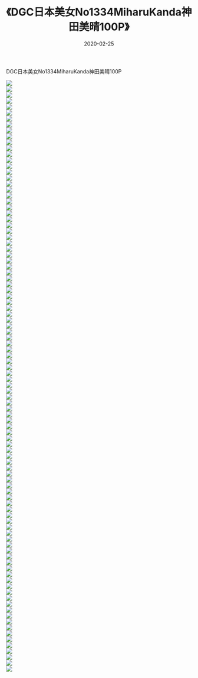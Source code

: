 ﻿---
layout: post
title:  《DGC日本美女No1334MiharuKanda神田美晴100P》
date:   2020-02-25
img: http://pic.660000.xyz/1:/性感/2020/DGC日本美女No1334MiharuKanda神田美晴100P/000.jpg
categories: [美女, 清纯, 唯美]
---

DGC日本美女No1334MiharuKanda神田美晴100P

  ![](http://pic.660000.xyz/1:/性感/2020/DGC日本美女No1334MiharuKanda神田美晴100P/001.jpg) <br> ![](http://pic.660000.xyz/1:/性感/2020/DGC日本美女No1334MiharuKanda神田美晴100P/002.jpg) <br> ![](http://pic.660000.xyz/1:/性感/2020/DGC日本美女No1334MiharuKanda神田美晴100P/003.jpg) <br> ![](http://pic.660000.xyz/1:/性感/2020/DGC日本美女No1334MiharuKanda神田美晴100P/004.jpg) <br> ![](http://pic.660000.xyz/1:/性感/2020/DGC日本美女No1334MiharuKanda神田美晴100P/005.jpg) <br> ![](http://pic.660000.xyz/1:/性感/2020/DGC日本美女No1334MiharuKanda神田美晴100P/006.jpg) <br> ![](http://pic.660000.xyz/1:/性感/2020/DGC日本美女No1334MiharuKanda神田美晴100P/007.jpg) <br> ![](http://pic.660000.xyz/1:/性感/2020/DGC日本美女No1334MiharuKanda神田美晴100P/008.jpg) <br> ![](http://pic.660000.xyz/1:/性感/2020/DGC日本美女No1334MiharuKanda神田美晴100P/009.jpg) <br> ![](http://pic.660000.xyz/1:/性感/2020/DGC日本美女No1334MiharuKanda神田美晴100P/010.jpg) <br> ![](http://pic.660000.xyz/1:/性感/2020/DGC日本美女No1334MiharuKanda神田美晴100P/011.jpg) <br> ![](http://pic.660000.xyz/1:/性感/2020/DGC日本美女No1334MiharuKanda神田美晴100P/012.jpg) <br> ![](http://pic.660000.xyz/1:/性感/2020/DGC日本美女No1334MiharuKanda神田美晴100P/013.jpg) <br> ![](http://pic.660000.xyz/1:/性感/2020/DGC日本美女No1334MiharuKanda神田美晴100P/014.jpg) <br> ![](http://pic.660000.xyz/1:/性感/2020/DGC日本美女No1334MiharuKanda神田美晴100P/015.jpg) <br> ![](http://pic.660000.xyz/1:/性感/2020/DGC日本美女No1334MiharuKanda神田美晴100P/016.jpg) <br> ![](http://pic.660000.xyz/1:/性感/2020/DGC日本美女No1334MiharuKanda神田美晴100P/017.jpg) <br> ![](http://pic.660000.xyz/1:/性感/2020/DGC日本美女No1334MiharuKanda神田美晴100P/018.jpg) <br> ![](http://pic.660000.xyz/1:/性感/2020/DGC日本美女No1334MiharuKanda神田美晴100P/019.jpg) <br> ![](http://pic.660000.xyz/1:/性感/2020/DGC日本美女No1334MiharuKanda神田美晴100P/020.jpg) <br> ![](http://pic.660000.xyz/1:/性感/2020/DGC日本美女No1334MiharuKanda神田美晴100P/021.jpg) <br> ![](http://pic.660000.xyz/1:/性感/2020/DGC日本美女No1334MiharuKanda神田美晴100P/022.jpg) <br> ![](http://pic.660000.xyz/1:/性感/2020/DGC日本美女No1334MiharuKanda神田美晴100P/023.jpg) <br> ![](http://pic.660000.xyz/1:/性感/2020/DGC日本美女No1334MiharuKanda神田美晴100P/024.jpg) <br> ![](http://pic.660000.xyz/1:/性感/2020/DGC日本美女No1334MiharuKanda神田美晴100P/025.jpg) <br> ![](http://pic.660000.xyz/1:/性感/2020/DGC日本美女No1334MiharuKanda神田美晴100P/026.jpg) <br> ![](http://pic.660000.xyz/1:/性感/2020/DGC日本美女No1334MiharuKanda神田美晴100P/027.jpg) <br> ![](http://pic.660000.xyz/1:/性感/2020/DGC日本美女No1334MiharuKanda神田美晴100P/028.jpg) <br> ![](http://pic.660000.xyz/1:/性感/2020/DGC日本美女No1334MiharuKanda神田美晴100P/029.jpg) <br> ![](http://pic.660000.xyz/1:/性感/2020/DGC日本美女No1334MiharuKanda神田美晴100P/030.jpg) <br> ![](http://pic.660000.xyz/1:/性感/2020/DGC日本美女No1334MiharuKanda神田美晴100P/031.jpg) <br> ![](http://pic.660000.xyz/1:/性感/2020/DGC日本美女No1334MiharuKanda神田美晴100P/032.jpg) <br> ![](http://pic.660000.xyz/1:/性感/2020/DGC日本美女No1334MiharuKanda神田美晴100P/033.jpg) <br> ![](http://pic.660000.xyz/1:/性感/2020/DGC日本美女No1334MiharuKanda神田美晴100P/034.jpg) <br> ![](http://pic.660000.xyz/1:/性感/2020/DGC日本美女No1334MiharuKanda神田美晴100P/035.jpg) <br> ![](http://pic.660000.xyz/1:/性感/2020/DGC日本美女No1334MiharuKanda神田美晴100P/036.jpg) <br> ![](http://pic.660000.xyz/1:/性感/2020/DGC日本美女No1334MiharuKanda神田美晴100P/037.jpg) <br> ![](http://pic.660000.xyz/1:/性感/2020/DGC日本美女No1334MiharuKanda神田美晴100P/038.jpg) <br> ![](http://pic.660000.xyz/1:/性感/2020/DGC日本美女No1334MiharuKanda神田美晴100P/039.jpg) <br> ![](http://pic.660000.xyz/1:/性感/2020/DGC日本美女No1334MiharuKanda神田美晴100P/040.jpg) <br> ![](http://pic.660000.xyz/1:/性感/2020/DGC日本美女No1334MiharuKanda神田美晴100P/041.jpg) <br> ![](http://pic.660000.xyz/1:/性感/2020/DGC日本美女No1334MiharuKanda神田美晴100P/042.jpg) <br> ![](http://pic.660000.xyz/1:/性感/2020/DGC日本美女No1334MiharuKanda神田美晴100P/043.jpg) <br> ![](http://pic.660000.xyz/1:/性感/2020/DGC日本美女No1334MiharuKanda神田美晴100P/044.jpg) <br> ![](http://pic.660000.xyz/1:/性感/2020/DGC日本美女No1334MiharuKanda神田美晴100P/045.jpg) <br> ![](http://pic.660000.xyz/1:/性感/2020/DGC日本美女No1334MiharuKanda神田美晴100P/046.jpg) <br> ![](http://pic.660000.xyz/1:/性感/2020/DGC日本美女No1334MiharuKanda神田美晴100P/047.jpg) <br> ![](http://pic.660000.xyz/1:/性感/2020/DGC日本美女No1334MiharuKanda神田美晴100P/048.jpg) <br> ![](http://pic.660000.xyz/1:/性感/2020/DGC日本美女No1334MiharuKanda神田美晴100P/049.jpg) <br> ![](http://pic.660000.xyz/1:/性感/2020/DGC日本美女No1334MiharuKanda神田美晴100P/050.jpg) <br> ![](http://pic.660000.xyz/1:/性感/2020/DGC日本美女No1334MiharuKanda神田美晴100P/051.jpg) <br> ![](http://pic.660000.xyz/1:/性感/2020/DGC日本美女No1334MiharuKanda神田美晴100P/052.jpg) <br> ![](http://pic.660000.xyz/1:/性感/2020/DGC日本美女No1334MiharuKanda神田美晴100P/053.jpg) <br> ![](http://pic.660000.xyz/1:/性感/2020/DGC日本美女No1334MiharuKanda神田美晴100P/054.jpg) <br> ![](http://pic.660000.xyz/1:/性感/2020/DGC日本美女No1334MiharuKanda神田美晴100P/055.jpg) <br> ![](http://pic.660000.xyz/1:/性感/2020/DGC日本美女No1334MiharuKanda神田美晴100P/056.jpg) <br> ![](http://pic.660000.xyz/1:/性感/2020/DGC日本美女No1334MiharuKanda神田美晴100P/057.jpg) <br> ![](http://pic.660000.xyz/1:/性感/2020/DGC日本美女No1334MiharuKanda神田美晴100P/058.jpg) <br> ![](http://pic.660000.xyz/1:/性感/2020/DGC日本美女No1334MiharuKanda神田美晴100P/059.jpg) <br> ![](http://pic.660000.xyz/1:/性感/2020/DGC日本美女No1334MiharuKanda神田美晴100P/060.jpg) <br> ![](http://pic.660000.xyz/1:/性感/2020/DGC日本美女No1334MiharuKanda神田美晴100P/061.jpg) <br> ![](http://pic.660000.xyz/1:/性感/2020/DGC日本美女No1334MiharuKanda神田美晴100P/062.jpg) <br> ![](http://pic.660000.xyz/1:/性感/2020/DGC日本美女No1334MiharuKanda神田美晴100P/063.jpg) <br> ![](http://pic.660000.xyz/1:/性感/2020/DGC日本美女No1334MiharuKanda神田美晴100P/064.jpg) <br> ![](http://pic.660000.xyz/1:/性感/2020/DGC日本美女No1334MiharuKanda神田美晴100P/065.jpg) <br> ![](http://pic.660000.xyz/1:/性感/2020/DGC日本美女No1334MiharuKanda神田美晴100P/066.jpg) <br> ![](http://pic.660000.xyz/1:/性感/2020/DGC日本美女No1334MiharuKanda神田美晴100P/067.jpg) <br> ![](http://pic.660000.xyz/1:/性感/2020/DGC日本美女No1334MiharuKanda神田美晴100P/068.jpg) <br> ![](http://pic.660000.xyz/1:/性感/2020/DGC日本美女No1334MiharuKanda神田美晴100P/069.jpg) <br> ![](http://pic.660000.xyz/1:/性感/2020/DGC日本美女No1334MiharuKanda神田美晴100P/070.jpg) <br> ![](http://pic.660000.xyz/1:/性感/2020/DGC日本美女No1334MiharuKanda神田美晴100P/071.jpg) <br> ![](http://pic.660000.xyz/1:/性感/2020/DGC日本美女No1334MiharuKanda神田美晴100P/072.jpg) <br> ![](http://pic.660000.xyz/1:/性感/2020/DGC日本美女No1334MiharuKanda神田美晴100P/073.jpg) <br> ![](http://pic.660000.xyz/1:/性感/2020/DGC日本美女No1334MiharuKanda神田美晴100P/074.jpg) <br> ![](http://pic.660000.xyz/1:/性感/2020/DGC日本美女No1334MiharuKanda神田美晴100P/075.jpg) <br> ![](http://pic.660000.xyz/1:/性感/2020/DGC日本美女No1334MiharuKanda神田美晴100P/076.jpg) <br> ![](http://pic.660000.xyz/1:/性感/2020/DGC日本美女No1334MiharuKanda神田美晴100P/077.jpg) <br> ![](http://pic.660000.xyz/1:/性感/2020/DGC日本美女No1334MiharuKanda神田美晴100P/078.jpg) <br> ![](http://pic.660000.xyz/1:/性感/2020/DGC日本美女No1334MiharuKanda神田美晴100P/079.jpg) <br> ![](http://pic.660000.xyz/1:/性感/2020/DGC日本美女No1334MiharuKanda神田美晴100P/080.jpg) <br> ![](http://pic.660000.xyz/1:/性感/2020/DGC日本美女No1334MiharuKanda神田美晴100P/081.jpg) <br> ![](http://pic.660000.xyz/1:/性感/2020/DGC日本美女No1334MiharuKanda神田美晴100P/082.jpg) <br> ![](http://pic.660000.xyz/1:/性感/2020/DGC日本美女No1334MiharuKanda神田美晴100P/083.jpg) <br> ![](http://pic.660000.xyz/1:/性感/2020/DGC日本美女No1334MiharuKanda神田美晴100P/084.jpg) <br> ![](http://pic.660000.xyz/1:/性感/2020/DGC日本美女No1334MiharuKanda神田美晴100P/085.jpg) <br> ![](http://pic.660000.xyz/1:/性感/2020/DGC日本美女No1334MiharuKanda神田美晴100P/086.jpg) <br> ![](http://pic.660000.xyz/1:/性感/2020/DGC日本美女No1334MiharuKanda神田美晴100P/087.jpg) <br> ![](http://pic.660000.xyz/1:/性感/2020/DGC日本美女No1334MiharuKanda神田美晴100P/088.jpg) <br> ![](http://pic.660000.xyz/1:/性感/2020/DGC日本美女No1334MiharuKanda神田美晴100P/089.jpg) <br> ![](http://pic.660000.xyz/1:/性感/2020/DGC日本美女No1334MiharuKanda神田美晴100P/090.jpg) <br> ![](http://pic.660000.xyz/1:/性感/2020/DGC日本美女No1334MiharuKanda神田美晴100P/091.jpg) <br> ![](http://pic.660000.xyz/1:/性感/2020/DGC日本美女No1334MiharuKanda神田美晴100P/092.jpg) <br> ![](http://pic.660000.xyz/1:/性感/2020/DGC日本美女No1334MiharuKanda神田美晴100P/093.jpg) <br> ![](http://pic.660000.xyz/1:/性感/2020/DGC日本美女No1334MiharuKanda神田美晴100P/094.jpg) <br> ![](http://pic.660000.xyz/1:/性感/2020/DGC日本美女No1334MiharuKanda神田美晴100P/095.jpg) <br> ![](http://pic.660000.xyz/1:/性感/2020/DGC日本美女No1334MiharuKanda神田美晴100P/096.jpg) <br> ![](http://pic.660000.xyz/1:/性感/2020/DGC日本美女No1334MiharuKanda神田美晴100P/097.jpg) <br> ![](http://pic.660000.xyz/1:/性感/2020/DGC日本美女No1334MiharuKanda神田美晴100P/098.jpg) <br> ![](http://pic.660000.xyz/1:/性感/2020/DGC日本美女No1334MiharuKanda神田美晴100P/099.jpg) <br> ![](http://pic.660000.xyz/1:/性感/2020/DGC日本美女No1334MiharuKanda神田美晴100P/100.jpg) <br>